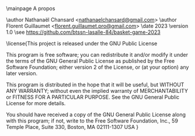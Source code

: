 \mainpage A propos

\author Nathanaël Chansard <<nathanaelchansard@gmail.com>>
\author Florent Guillaumet <<florent.guillaumet.pro@gmail.com>>
\date 2023
\version 1.0
\see https://github.com/btssn-lasalle-84/basket-game-2023


\license{This project is released under the GNU Public License

This program is free software; you can redistribute it and/or modify
it under the terms of the GNU General Public License as published by
the Free Software Foundation; either version 2 of the License, or
(at your option) any later version.

This program is distributed in the hope that it will be useful,
but WITHOUT ANY WARRANTY; without even the implied warranty of
MERCHANTABILITY or FITNESS FOR A PARTICULAR PURPOSE. See the
GNU General Public License for more details.

You should have received a copy of the GNU General Public License
along with this program; if not, write to the Free Software
Foundation, Inc., 59 Temple Place, Suite 330, Boston, MA 02111-1307 USA
}
